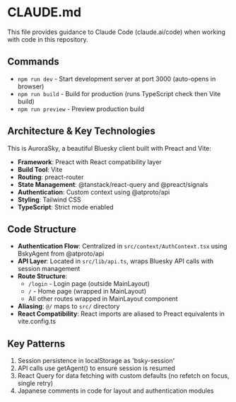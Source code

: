 # CLAUDE.md

This file provides guidance to Claude Code (claude.ai/code) when working with code in this repository.

## Commands

- `npm run dev` - Start development server at port 3000 (auto-opens in browser)
- `npm run build` - Build for production (runs TypeScript check then Vite build)
- `npm run preview` - Preview production build

## Architecture & Key Technologies

This is AuroraSky, a beautiful Bluesky client built with Preact and Vite:

- **Framework**: Preact with React compatibility layer
- **Build Tool**: Vite
- **Routing**: preact-router
- **State Management**: @tanstack/react-query and @preact/signals
- **Authentication**: Custom context using @atproto/api
- **Styling**: Tailwind CSS
- **TypeScript**: Strict mode enabled

## Code Structure

- **Authentication Flow**: Centralized in `src/context/AuthContext.tsx` using BskyAgent from @atproto/api
- **API Layer**: Located in `src/lib/api.ts`, wraps Bluesky API calls with session management
- **Route Structure**: 
  - `/login` - Login page (outside MainLayout)
  - `/` - Home page (wrapped in MainLayout)
  - All other routes wrapped in MainLayout component
- **Aliasing**: `@/` maps to `src/` directory
- **React Compatibility**: React imports are aliased to Preact equivalents in vite.config.ts

## Key Patterns

1. Session persistence in localStorage as 'bsky-session'
2. API calls use getAgent() to ensure session is resumed
3. React Query for data fetching with custom defaults (no refetch on focus, single retry)
4. Japanese comments in code for layout and authentication modules